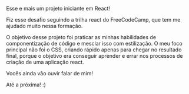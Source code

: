 Esse e mais um projeto iniciante em React! 

Fiz esse desafio seguindo a trilha react do FreeCodeCamp, que tem me ajudado muito nessa formação.

O objetivo desse projeto foi praticar as minhas habilidades de componentização de código e mesclar isso com estilização.
O meu foco principal não foi o CSS, criando rápido apenas para chegar no resultado final, porque o objetivo era conseguir aprender e errar nos processos de criação de uma aplicação react.

Vocês ainda vão ouvir falar de mim!

Até a próxima! :)